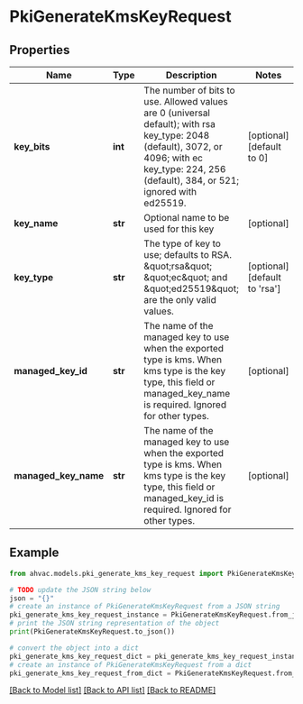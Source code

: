 # PkiGenerateKmsKeyRequest


## Properties

Name | Type | Description | Notes
------------ | ------------- | ------------- | -------------
**key_bits** | **int** | The number of bits to use. Allowed values are 0 (universal default); with rsa key_type: 2048 (default), 3072, or 4096; with ec key_type: 224, 256 (default), 384, or 521; ignored with ed25519. | [optional] [default to 0]
**key_name** | **str** | Optional name to be used for this key | [optional] 
**key_type** | **str** | The type of key to use; defaults to RSA. \&quot;rsa\&quot; \&quot;ec\&quot; and \&quot;ed25519\&quot; are the only valid values. | [optional] [default to 'rsa']
**managed_key_id** | **str** | The name of the managed key to use when the exported type is kms. When kms type is the key type, this field or managed_key_name is required. Ignored for other types. | [optional] 
**managed_key_name** | **str** | The name of the managed key to use when the exported type is kms. When kms type is the key type, this field or managed_key_id is required. Ignored for other types. | [optional] 

## Example

```python
from ahvac.models.pki_generate_kms_key_request import PkiGenerateKmsKeyRequest

# TODO update the JSON string below
json = "{}"
# create an instance of PkiGenerateKmsKeyRequest from a JSON string
pki_generate_kms_key_request_instance = PkiGenerateKmsKeyRequest.from_json(json)
# print the JSON string representation of the object
print(PkiGenerateKmsKeyRequest.to_json())

# convert the object into a dict
pki_generate_kms_key_request_dict = pki_generate_kms_key_request_instance.to_dict()
# create an instance of PkiGenerateKmsKeyRequest from a dict
pki_generate_kms_key_request_from_dict = PkiGenerateKmsKeyRequest.from_dict(pki_generate_kms_key_request_dict)
```
[[Back to Model list]](../README.md#documentation-for-models) [[Back to API list]](../README.md#documentation-for-api-endpoints) [[Back to README]](../README.md)


